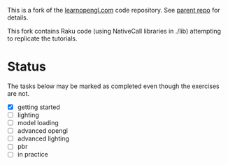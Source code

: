 This is a fork of the [learnopengl.com](https://learnopengl.com) code repository.  See [parent repo](https://github.com/JoeyDeVries/LearnOpenGL) for details.

This fork contains Raku code (using NativeCall libraries in ./lib) attempting to replicate the tutorials.

# Status

The tasks below may be marked as completed even though the exercises are not.

- [x] getting started
- [ ] lighting
- [ ] model loading
- [ ] advanced opengl
- [ ] advanced lighting
- [ ] pbr
- [ ] in practice
